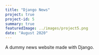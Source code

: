 ```yaml
---
title: "Django News"
project: true
project-id: 5
summary: true
featuredImage: ../images/project5.png
date: "August 2020"
---
```


A dummy news website made with Django. 
<!-- * Python
  * Django
  * OOP
* HTML & CSS -->